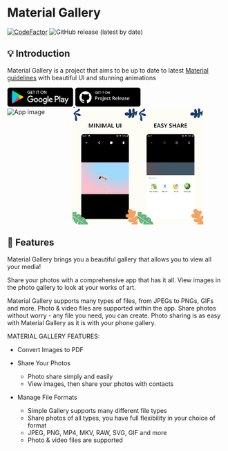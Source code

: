 # Material Gallery

[![CodeFactor](https://www.codefactor.io/repository/github/msartore/material-gallery/badge)](https://www.codefactor.io/repository/github/msartore/material-gallery) ![GitHub release (latest by date)](https://img.shields.io/github/v/release/msartore/Material-Gallery) 

## 💡 Introduction
Material Gallery is a project that aims to be up to date to latest [Material guidelines](https://m3.material.io/) with beautiful UI and stunning animations

<a href='https://play.google.com/store/apps/details?id=dev.msartore.gallery'>
    <img src='resources/button-google-play.svg' alt='Get it on Google Play' height='45' />
</a>
<a href='https://github.com/msartore/Material-Gallery/releases/latest'>
    <img src='resources/button-github-release.png' alt='Get it on Google Play' height='45' />
</a>

<div style="display:flex;">
<img alt="App image" src="resources/screen4.svg" width="30%">
<img alt="App image" src="resources/screen3.svg" width="30%">
<img alt="App image" src="resources/screen2.svg" width="30%">
</div>

## 🌟 Features

Material Gallery brings you a beautiful gallery that allows you to view all your media!

Share your photos with a comprehensive app that has it all. View images in the photo gallery to look at your works of art.

Material Gallery supports many types of files, from JPEGs to PNGs, GIFs and more. Photo & video files are supported within the app. Share photos without worry - any file you need, you can create. Photo sharing is as easy with Material Gallery as it is with your phone gallery.

MATERIAL GALLERY FEATURES:

- Convert Images to PDF

- Share Your Photos
    - Photo share simply and easily
    - View images, then share your photos with contacts

- Manage File Formats
    - Simple Gallery supports many different file types
    - Share photos of all types, you have full flexibility in your choice of format
    - JPEG, PNG, MP4, MKV, RAW, SVG, GIF and more
    - Photo & video files are supported
